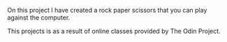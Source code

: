 On this project I have created a rock paper scissors that you can play against the computer. 

This projects is as a result of online classes provided by The Odin Project.